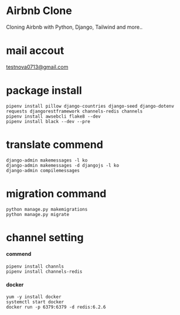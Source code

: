 # Airbnb Clone

Cloning Airbnb with Python, Django, Tailwind and more..


# mail accout
testnova0713@gmail.com

# package install
```
pipenv install pillow django-countries django-seed django-dotenv requests djangorestframework channels-redis channels
pipenv install awsebcli flake8 --dev
pipenv install black --dev --pre
```

# translate commend
```
django-admin makemessages -l ko
django-admin makemessages -d djangojs -l ko
django-admin compilemessages
```

# migration command
```
python manage.py makemigrations
python manage.py migrate
```

# channel setting

#### commend
```
pipenv install channls
pipenv install channels-redis
```

#### docker
```
yum -y install docker 
systemctl start docker
docker run -p 6379:6379 -d redis:6.2.6
```

